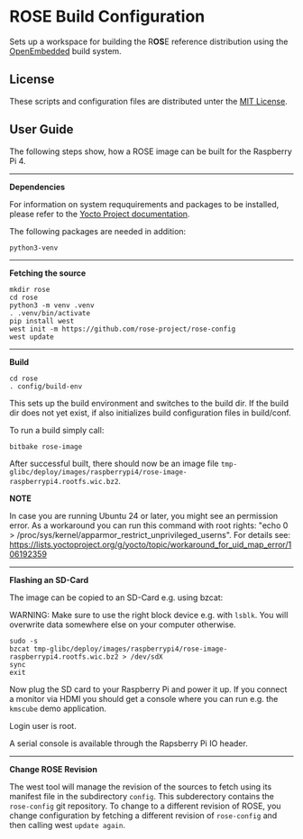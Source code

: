 # R**OS**E Build Configuration

Sets up a workspace for building the R**OS**E reference distribution using the [OpenEmbedded](https://www.openembedded.org) build system. 

## License

These scripts and configuration files are distributed unter the [MIT License](license).

## User Guide

The following steps show, how a ROSE image can be built for the Raspberry Pi 4.

---
**Dependencies**

For information on system reququirements and packages to be installed, please refer to the [Yocto Project documentation](https://docs.yoctoproject.org/ref-manual/system-requirements.html).

The following packages are needed in addition:
```
python3-venv
```

---
**Fetching the source**

```
mkdir rose
cd rose
python3 -m venv .venv
. .venv/bin/activate
pip install west
west init -m https://github.com/rose-project/rose-config
west update
```

---
**Build**

```
cd rose
. config/build-env
```

This sets up the build environment and switches to the build dir. If the build dir does not yet exist, if also initializes build configuration files in build/conf.


To run a build simply call:
```
bitbake rose-image
```

After successful built, there should now be an image file `tmp-glibc/deploy/images/raspberrypi4/rose-image-raspberrypi4.rootfs.wic.bz2`.

**NOTE**

In case you are running Ubuntu 24 or later, you might see an permission error. As a workaround you can run this command with root rights: "echo 0 > /proc/sys/kernel/apparmor_restrict_unprivileged_userns". For details see: https://lists.yoctoproject.org/g/yocto/topic/workaround_for_uid_map_error/106192359


---
**Flashing an SD-Card**

The image can be copied to an SD-Card e.g. using bzcat: 

WARNING: Make sure to use the right block device e.g. with `lsblk`. You will overwrite data somewhere else on your computer otherwise. 

```
sudo -s
bzcat tmp-glibc/deploy/images/raspberrypi4/rose-image-raspberrypi4.rootfs.wic.bz2 > /dev/sdX
sync
exit
```

Now plug the SD card to your Raspberry Pi and power it up. If you connect a monitor via HDMI you should get a console where you can run e.g. the `kmscube` demo application.

Login user is root. 

A serial console is available through the Rapsberry Pi IO header. 

---
**Change ROSE Revision**

The west tool will manage the revision of the sources to fetch using its manifest file in the subdirectory `config`. This subderectory contains the `rose-config` git repository. To change to a different revision of ROSE, you change configuration by fetching a different revision of `rose-config` and then calling west `update again`. 


